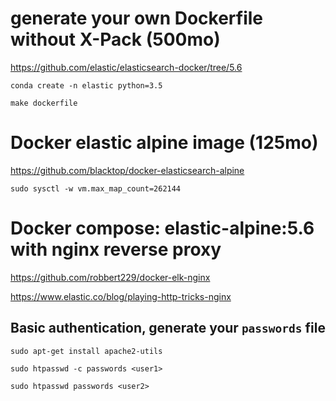 # generate your own Dockerfile without X-Pack (500mo)
https://github.com/elastic/elasticsearch-docker/tree/5.6

`conda create -n elastic python=3.5`

`make dockerfile`


# Docker elastic alpine image (125mo)
https://github.com/blacktop/docker-elasticsearch-alpine

`sudo sysctl -w vm.max_map_count=262144`


# Docker compose: elastic-alpine:5.6 with nginx reverse proxy
https://github.com/robbert229/docker-elk-nginx

https://www.elastic.co/blog/playing-http-tricks-nginx

## Basic authentication, generate your `passwords` file
`sudo apt-get install apache2-utils`

`sudo htpasswd -c passwords <user1>`

`sudo htpasswd passwords <user2>`


